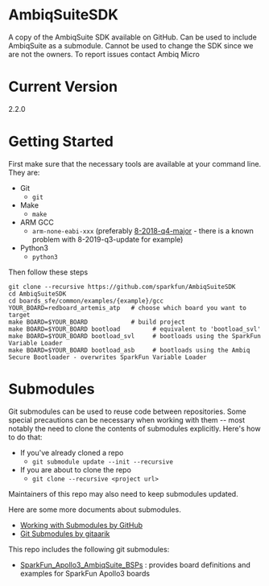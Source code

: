 # AmbiqSuiteSDK
A copy of the AmbiqSuite SDK available on GitHub. Can be used to include AmbiqSuite as a submodule. Cannot be used to change the SDK since we are not the owners. To report issues contact Ambiq Micro

# Current Version
2.2.0

# Getting Started

First make sure that the necessary tools are available at your command line. They are:
- Git 
  - ```git```
- Make 
  - ```make```
- ARM GCC 
  - ```arm-none-eabi-xxx``` (preferably [8-2018-q4-major](https://developer.arm.com/tools-and-software/open-source-software/developer-tools/gnu-toolchain/gnu-rm/downloads#panel2a) - there is a known problem with 8-2019-q3-update for example)
- Python3 
  - ```python3```

Then follow these steps
```
git clone --recursive https://github.com/sparkfun/AmbiqSuiteSDK
cd AmbiqSuiteSDK
cd boards_sfe/common/examples/{example}/gcc
YOUR_BOARD=redboard_artemis_atp   # choose which board you want to target
make BOARD=$YOUR_BOARD            # build project
make BOARD=$YOUR_BOARD bootload         # equivalent to 'bootload_svl'
make BOARD=$YOUR_BOARD bootload_svl     # bootloads using the SparkFun Variable Loader
make BOARD=$YOUR_BOARD bootload_asb     # bootloads using the Ambiq Secure Bootloader - overwrites SparkFun Variable Loader
```

# Submodules
Git submodules can be used to reuse code between repositories. Some special precautions can be necessary when working with them -- most notably the need to clone the contents of submodules explicitly. Here's how to do that:

- If you've already cloned a repo
  - ```git submodule update --init --recursive```
- If you are about to clone the repo
  - ```git clone --recursive <project url>```

Maintainers of this repo may also need to keep submodules updated.

Here are some more documents about submodules.
- [Working with Submodules by GitHub](https://github.blog/2016-02-01-working-with-submodules/)
- [Git Submodules by gitaarik](https://gist.github.com/gitaarik/8735255)

This repo includes the following git submodules:
- [SparkFun_Apollo3_AmbiqSuite_BSPs](https://github.com/sparkfun/SparkFun_Apollo3_AmbiqSuite_BSPs) : provides board definitions and examples for SparkFun Apollo3 boards
